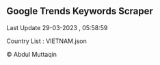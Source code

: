 

## Google Trends Keywords Scraper 
 
Last Update 29-03-2023 , 05:58:59

Country List :
VIETNAM.json



© Abdul Muttaqin 
